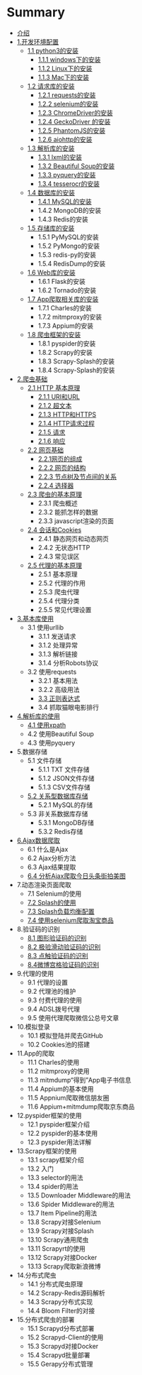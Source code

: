# Summary

* [介绍](README.md)
* [1.开发环境配置](1./1kai-fa-huan-jing-pei-zhi.md)
  * [1.1 python3的安装](1./1.1-python3.md)
    * [1.1.1 windows下的安装](1./1.1.1-windows.md)
    * [1.1.2 Linux下的安装](1./1.1.2-linux.md)
    * [1.1.3 Mac下的安装](1./113-macxia-de-an-zhuang.md)
  * [1.2 请求库的安装](1./12-qing-qiu-ku-de-an-zhuang.md)
    * [1.2.1 requests的安装](1./12-qing-qiu-ku-de-an-zhuang/121-requestsde-an-zhuang.md)
    * [1.2.2 selenium的安装](1./12-qing-qiu-ku-de-an-zhuang/122-seleniumde-an-zhuang.md)
    * [1.2.3 ChromeDriver的安装](1./12-qing-qiu-ku-de-an-zhuang/123-chromedriverde-an-zhuang.md)
    * [1.2.4 GeckoDriver 的安装](1./12-qing-qiu-ku-de-an-zhuang/124-grckodriverde-an-zhuang.md)
    * [1.2.5 PhantomJS的安装](1./12-qing-qiu-ku-de-an-zhuang/125-phantomjsde-an-zhuang.md)
    * [1.2.6 aiohttp的安装](1./12-qing-qiu-ku-de-an-zhuang/125-aiohttpde-an-zhuang.md)
  * [1.3 解析库的安装](1./1.3.md)
    * [1.3.1 lxml的安装](1./1.3/131-lxmlde-an-zhuang.md)
    * [1.3.2 Beautiful Soup的安装](1./1.3/132-beautiful-soupde-an-zhuang.md)
    * [1.3.3 pyquery的安装](1./1.3/133-pyqueryde-an-zhuang.md)
    * [1.3.4 tesserocr的安装](1./1.3/134-tesserocrde-an-zhuang.md)
  * [1.4 数据库的安装](1./14-shu-ju-ku-de-an-zhuang.md)
    * [1.4.1 MySQL的安装](1./14-shu-ju-ku-de-an-zhuang/141-mysqlde-an-zhuang.md)
    * 1.4.2 MongoDB的安装
    * 1.4.3 Redis的安装
  * [1.5 存储库的安装](1./15-cun-chu-ku-de-an-zhuang.md)
    * 1.5.1 PyMySQL的安装
    * 1.5.2 PyMongo的安装
    * 1.5.3 redis-py的安装
    * 1.5.4 RedisDump的安装
  * [1.6 Web库的安装](1./16-webku-de-an-zhuang.md)
    * 1.6.1 Flask的安装
    * 1.6.2 Tornado的安装
  * [1.7 App爬取相关库的安装](1./17-apppa-qu-xiang-guan-ku-de-an-zhuang.md)
    * 1.7.1 Charles的安装
    * 1.7.2 mitmproxy的安装
    * 1.7.3 Appium的安装
  * [1.8 爬虫框架的安装](1./18-pa-chong-kuang-jia-de-an-zhuang.md)
    * 1.8.1 pyspider的安装
    * 1.8.2 Scrapy的安装
    * 1.8.3 Scrapy-Splash的安装
    * 1.8.4 Scrapy-Splash的安装
* [2.爬虫基础](1./2pa-chong-ji-chu.md)
  * [2.1 HTTP 基本原理](2pa-chong-ji-chu/21-http-ji-ben-yuan-li.md)
    * [2.1.1 URI和URL](2pa-chong-ji-chu/21-http-ji-ben-yuan-li/211-urihe-url.md)
    * [2.1.2 超文本](2pa-chong-ji-chu/21-http-ji-ben-yuan-li/212-chao-wen-ben.md)
    * [2.1.3 HTTP和HTTPS](2pa-chong-ji-chu/21-http-ji-ben-yuan-li/213-httphe-https.md)
    * [2.1.4 HTTP请求过程](2pa-chong-ji-chu/21-http-ji-ben-yuan-li/214-httpqing-qiu-guo-cheng.md)
    * [2.1.5 请求](2pa-chong-ji-chu/21-http-ji-ben-yuan-li/215-qing-qiu.md)
    * [2.1.6 响应](2pa-chong-ji-chu/21-http-ji-ben-yuan-li/216-xiang-ying.md)
  * [2.2 网页基础](2pa-chong-ji-chu/22-wang-ye-ji-chu.md)
    * [2.2.1网页的组成](2pa-chong-ji-chu/22-wang-ye-ji-chu/221wang-ye-de-zu-cheng.md)
    * [2.2.2 网页的结构](2pa-chong-ji-chu/22-wang-ye-ji-chu/222-wang-ye-de-jie-gou.md)
    * [2.2.3 节点树及节点间的关系](2pa-chong-ji-chu/22-wang-ye-ji-chu/223-jie-dian-shu-ji-jie-dian-jian-de-guan-xi.md)
    * [2.2.4 选择器](2pa-chong-ji-chu/22-wang-ye-ji-chu/224-xuan-ze-qi.md)
  * [2.3 爬虫的基本原理](2pa-chong-ji-chu/23-pa-chong-de-ji-ben-yuan-li.md)
    * 2.3.1 爬虫概述
    * 2.3.2 能抓怎样的数据
    * 2.3.3 javascript渲染的页面
  * [2.4 会话和Cookies](2pa-chong-ji-chu/24-hui-hua-he-cookies.md)
    * 2.4.1 静态网页和动态网页
    * 2.4.2 无状态HTTP
    * 2.4.3 常见误区
  * [2.5 代理的基本原理](2pa-chong-ji-chu/25-dai-li-de-ji-ben-yuan-li.md)
    * 2.5.1 基本原理
    * 2.5.2 代理的作用
    * 2.5.3 爬虫代理
    * 2.5.4 代理分类
    * 2.5.5 常见代理设置
* [3.基本库使用](1./3ji-ben-ku-shi-yong.md)
  * 3.1 使用urllib
    * 3.1.1 发送请求
    * 3.1.2 处理异常
    * 3.1.3 解析链接
    * 3.1.4 分析Robots协议
  * 3.2 使用requests
    * 3.2.1 基本用法
    * 3.2.2 高级用法
    * [3.3 正则表达式](3-ji-ben-ku-de-shi-yong/33-zheng-ze-biao-da-shi.md)
    * 3.4 抓取猫眼电影排行
* [4.解析库的使用](1./4jie-xi-ku-de-shi-yong.md)
  * [4.1 使用xpath](4jie-xi-ku-de-shi-yong/41-shi-yong-xpath.md)
  * 4.2 使用Beautiful Soup
  * 4.3 使用pyquery
* 5.数据存储
  * 5.1 文件存储
    * 5.1.1 TXT 文件存储
    * 5.1.2 JSON文件存储
    * 5.1.3 CSV文件存储
  * [5.2 关系型数据库存储](5shu-ju-cun-chu/52-guan-xi-xing-shu-ju-ku-cun-chu.md)
    * 5.2.1 MySQL的存储
  * 5.3 非关系数据库存储
    * 5.3.1 MongoDB存储
    * 5.3.2 Redis存储
* [6.Ajax数据爬取](6ajaxshu-ju-pa-qu.md)
  * 6.1 什么是Ajax
  * 6.2 Ajax分析方法
  * 6.3 Ajax结果提取
  * [6.4 分析Ajax爬取今日头条街拍美图](6ajaxshu-ju-pa-qu/64-fen-xi-ajax-pa-qu-jin-ri-tou-tiao-jie-pai-mei-tu.md)
* 7.动态渲染页面爬取
  * 7.1 Selenium的使用
  * [7.2 Splash的使用](7dong-tai-xuan-ran-ye-mian-pa-qu/72-splashde-shi-yong.md)
  * [7.3 Splash负载均衡配置](7dong-tai-xuan-ran-ye-mian-pa-qu/73-splashfu-zai-jun-heng-pei-zhi.md)
  * [7.4 使用selenium爬取淘宝商品](7dong-tai-xuan-ran-ye-mian-pa-qu/74-shi-yong-selenium-pa-qu-tao-bao-shang-pin.md)
* 8.验证码的识别
  * [8.1 图形验证码的识别](8yan-zheng-ma-de-shi-bie/81-tu-xing-yan-zheng-ma-de-shi-bie.md)
  * [8.2 极验滑动验证码的识别](8yan-zheng-ma-de-shi-bie/82-ji-yan-hua-dong-yan-zheng-ma-de-shi-bie.md)
  * [8.3 点触验证码的识别](8yan-zheng-ma-de-shi-bie/83-dian-hong-yan-zheng-ma-de-shi-bie.md)
  * [8.4微博宫格验证码的识别](8yan-zheng-ma-de-shi-bie/84wei-bo-gong-ge-yan-zheng-ma-de-shi-bie.md)
* 9.代理的使用
  * 9.1 代理的设置
  * 9.2 代理池的维护
  * 9.3 付费代理的使用
  * 9.4 ADSL拨号代理
  * 9.5 使用代理爬取微信公总号文章
* 10.模拟登录
  * 10.1 模拟登陆并爬去GitHub
  * 10.2 Cookies池的搭建
* 11.App的爬取
  * 11.1 Charles的使用
  * 11.2 mitmproxy的使用
  * 11.3 mitmdump“得到”App电子书信息
  * 11.4 Appium的基本使用
  * 11.5 Appnium爬取微信朋友圈
  * 11.6 Appium+mitmdump爬取京东商品
* 12.pyspider框架的使用
  * 12.1 pyspider框架介绍
  * 12.2 pyspider的基本使用
  * 12.3 pyspider用法详解
* 13.Scrapy框架的使用
  * 13.1 scrapy框架介绍
  * 13.2 入门
  * 13.3 selector的用法
  * 13.4 spider的用法
  * 13.5 Downloader Middleware的用法
  * 13.6 Spider Middleware的用法
  * 13.7 Item Pipeline的用法
  * 13.8 Scrapy对接Selenium
  * 13.9 Scrapy对接Splash
  * 13.10 Scrapy通用爬虫
  * 13.11 Scrapyrt的使用
  * 13.12 Scrapy对接Docker
  * 13.13 Scrapy爬取新浪微博
* 14.分布式爬虫
  * 14.1 分布式爬虫原理
  * 14.2 Scrapy-Redis源码解析
  * 14.3 Scrapy分布式实现
  * 14.4 Bloom Filter的对接
* 15.分布式爬虫的部署
  * 15.1 Scrapyd分布式部署
  * 15.2 Scrapyd-Client的使用
  * 15.3 Scrapyd对接Docker
  * 15.4 Scrapyd批量部署
  * 15.5 Gerapy分布式管理

